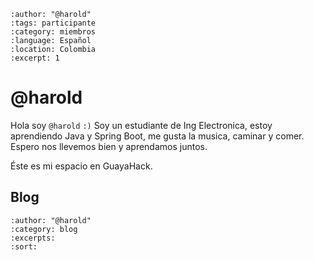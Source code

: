 
```{post} 2023-07-24
:author: "@harold"
:tags: participante
:category: miembros
:language: Español
:location: Colombia
:excerpt: 1
```

# @harold

Hola soy `@harold` `:)` 
Soy un estudiante de Ing Electronica, estoy aprendiendo Java y Spring Boot, me gusta la musica, caminar y comer. Espero nos llevemos bien y aprendamos juntos.


Éste es mi espacio en GuayaHack.

## Blog

```{postlist}
:author: "@harold"
:category: blog
:excerpts:
:sort:
```

